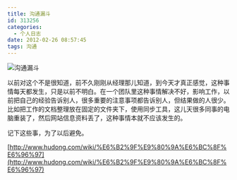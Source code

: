 ```yaml
---
title: 沟通漏斗
id: 313256
categories:
  - 个人日志
date: 2012-02-26 08:57:45
tags: 沟通
---
```


![](http://a3.att.hudong.com/50/17/20300000291746131255178893345.jpg "沟通漏斗")

以前对这个不是很知道，前不久刚刚从经理那儿知道，到今天才真正感觉，这种事情每天都发生，只是以前不明白。在一个团队里这种事情解决不好，影响工作，以前把自己的经验告诉别人，很多重要的注意事项都告诉别人，但结果做的人很少。比如把工作的文档整理放在固定的文件夹下，使用同步工具，这儿天很多同事的电脑重装了，然后网站信息资料丢了，这种事情本就不应该发生的。

记下这些事，为了以后避免。

[http://www.hudong.com/wiki/%E6%B2%9F%E9%80%9A%E6%BC%8F%E6%96%97](http://www.hudong.com/wiki/%E6%B2%9F%E9%80%9A%E6%BC%8F%E6%96%97)